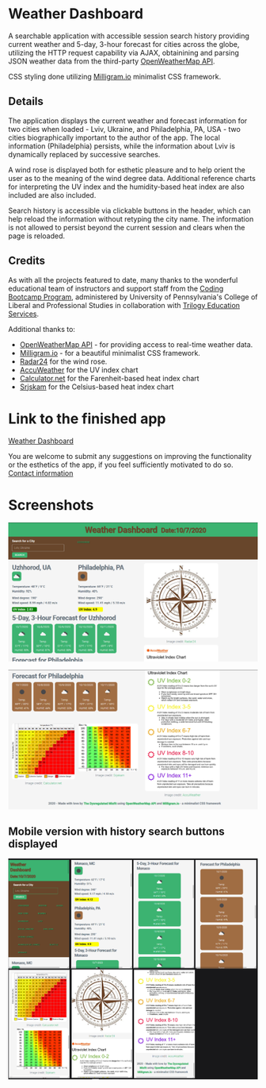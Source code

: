 # Weather Dashboard

A searchable application with accessible session search history providing current weather and 5-day, 3-hour forecast for cities across the globe, utilizing the HTTP request capability via AJAX, obtainining and parsing JSON weather data from the third-party [OpenWeatherMap API](https://openweathermap.org/).

CSS styling done utilizing [Milligram.io](https://milligram.io) minimalist CSS framework. 

## Details

The application displays the current weather and forecast information for two cities when loaded - Lviv, Ukraine, and Philadelphia, PA, USA - two cities biographically important to the author of the app. The local information (Philadelphia) persists, while the information about Lviv is dynamically replaced by successive searches. 

A wind rose is displayed both for esthetic pleasure and to help orient the user as to the meaning of the wind degree data. Additional reference charts for interpreting the UV index  and the humidity-based heat index are also included are also included. 

Search history is accessible via clickable buttons in the header, which can help reload the information without retyping the city name. The information is not allowed to persist beyond the current session and clears when the page is reloaded.

## Credits

As with all the projects featured to date, many thanks to the wonderful educational team of instructors and support staff from the [Coding Bootcamp Program](https://bootcamp.sas.upenn.edu/), administered by  University of Pennsylvania's College of Liberal and Professional Studies in collaboration with [Trilogy Education Services](https://www.trilogyed.com/). 

Additional thanks to:
* [OpenWeatherMap API](https://openweathermap.org/) - for providing access to real-time weather data.
* [Milligram.io](https://milligram.io) - for a beautiful minimalist CSS framework.
* [Radar24](https://radar24.pl/en/wind-direction/) for the wind rose. 
* [AccuWeather](https://www.accuweather.com/en/weather-news/how-to-use-the-uv-index-to-protect-yourself-from-the-suns-harmful-rays-2/432603) for the UV index chart
* [Calculator.net](https://www.calculator.net/heat-index-calculator.html) for the Farenheit-based heat index chart
* [Srjskam](http://srjskam.blogspot.com/2017/03/heat-index-in-celsius.html) for the Celsius-based heat index chart

# Link to the finished app

[Weather Dashboard](https://bohdicave.github.io/Weather-Dashboard)

You are welcome to submit any suggestions on improving the functionality or the esthetics of the app, if you feel sufficiently motivated to do so. [Contact information](https://bohdicave.github.io/contact.html)

# Screenshots

![Weather Dashboard - Screenshot 1](./assets/images/weather-screen-1.png)

![Weather Dashboard - Screenshot 2](./assets/images/weather-screen-2.png)

## Mobile version with history search buttons displayed
![Weather Dashboard - Screenshot 3](./assets/images/weather-screen-3.png)